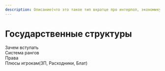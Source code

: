 ```yaml
---
description: Описание(что это такое тип вкратце про интерпол, экономику и тп)
---
```


# Государственные структуры

Зачем вступать\
Система рангов\
Права\
Плюсы игрокам(ЗП, Расходники, Блат)
